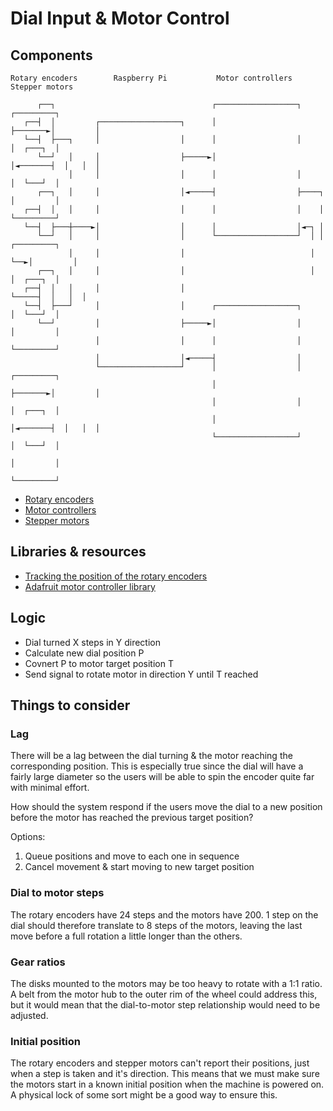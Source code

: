 # Dial Input & Motor Control

## Components

```
Rotary encoders        Raspberry Pi           Motor controllers        Stepper motors

      ┌──┐                                   ┌──────────────────┐        ┌─────────┐
   ┌──┤  │         ┌──────────────────┐      │                  ├───────►│         │
   └──┤  ├───┐     │                  │      │                  │        │  ┌───┐  │
      └──┘   │     │                  ├─────►│                  │◄───────┤  │   │  │
             │     │                  │      │                  │        │  └───┘  │
      ┌──┐   │     │                  │◄─────┤                  ├────┐   │         │
   ┌──┤  │   │     │                  │      │                  │    │   └─────────┘
   └──┤  ├───┼────►│                  │      │                  │◄─┐ │
      └──┘   │     │                  │      └──────────────────┘  │ │   ┌─────────┐
             │     │                  │                            │ └──►│         │
      ┌──┐   │     │                  │                            │     │  ┌───┐  │
   ┌──┤  │   │     │                  │                            └─────┤  │   │  │
   └──┤  ├───┘     │                  │      ┌──────────────────┐        │  └───┘  │
      └──┘         │                  ├─────►│                  │        │         │
                   │                  │      │                  │        └─────────┘
                   │                  │◄─────┤                  │
                   └──────────────────┘      │                  │        ┌─────────┐
                                             │                  ├───────►│         │
                                             │                  │        │  ┌───┐  │
                                             │                  │◄───────┤  │   │  │
                                             └──────────────────┘        │  └───┘  │
                                                                         │         │
                                                                         └─────────┘
```

- [Rotary encoders](https://thepihut.com/products/rotary-encoder-extras?variant=27740417681)
- [Motor controllers](https://thepihut.com/products/adafruit-dc-stepper-motor-hat-for-raspberry-pi-mini-kit?variant=27739845393)
- [Stepper motors](https://thepihut.com/products/stepper-motor-nema-17-size-200-steps-rev-12v-350ma?variant=27740390929)

## Libraries & resources

- [Tracking the position of the rotary encoders](https://github.com/modmypi/Rotary-Encoder/blob/master/rotary_encoder.py)
- [Adafruit motor controller library](https://learn.adafruit.com/adafruit-dc-and-stepper-motor-hat-for-raspberry-pi/using-stepper-motors)

## Logic

- Dial turned X steps in Y direction
- Calculate new dial position P
- Covnert P to motor target position T
- Send signal to rotate motor in direction Y until T reached

## Things to consider

### Lag

There will be a lag between the dial turning & the motor reaching the corresponding position. This is especially true since the dial will have a fairly large diameter so the users will be able to spin the encoder quite far with minimal effort.

How should the system respond if the users move the dial to a new position before the motor has reached the previous target position?

Options:
1. Queue positions and move to each one in sequence
2. Cancel movement & start moving to new target position

### Dial to motor steps

The rotary encoders have 24 steps and the motors have 200. 1 step on the dial should therefore translate to 8 steps of the motors, leaving the last move before a full rotation a little longer than the others.

### Gear ratios

The disks mounted to the motors may be too heavy to rotate with a 1:1 ratio. A belt from the motor hub to the outer rim of the wheel could address this, but it would mean that the dial-to-motor step relationship would need to be adjusted.

### Initial position

The rotary encoders and stepper motors can't report their positions, just when a step is taken and it's direction. This means that we must make sure the motors start in a known initial position when the machine is powered on. A physical lock of some sort might be a good way to ensure this.